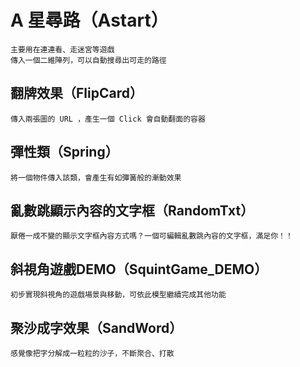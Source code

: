 # A 星尋路（Astart）

```
主要用在連連看、走迷宮等遊戲
傳入一個二維陣列，可以自動搜尋出可走的路徑
```
## 翻牌效果（FlipCard）
```
傳入兩張圖的 URL ，產生一個 Click 會自動翻面的容器
```
## 彈性類（Spring）
```
將一個物件傳入該類，會產生有如彈簧般的漸動效果
```
## 亂數跳顯示內容的文字框（RandomTxt）
```
厭倦一成不變的顯示文字框內容方式嗎？一個可編輯亂數跳內容的文字框，滿足你！！
```
## 斜視角遊戲DEMO（SquintGame_DEMO）
```
初步實現斜視角的遊戲場景與移動，可依此模型繼續完成其他功能
```
## 聚沙成字效果（SandWord）
```
感覺像把字分解成一粒粒的沙子，不斷聚合、打散
```
